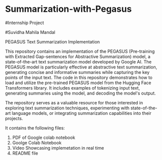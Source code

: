 # Summarization-with-Pegasus

#Internship Project

#Suvidha Mahila Mandal

PEGASUS Text Summarization Implementation

This repository contains an implementation of the PEGASUS (Pre-training with Extracted Gap-sentences for Abstractive Summarization) model, a state-of-the-art text summarization model developed by Google AI. The PEGASUS model is particularly effective at abstractive text summarization, generating concise and informative summaries while capturing the key points of the input text. The code in this repository demonstrates how to load and utilize the pre-trained PEGASUS model from the Hugging Face Transformers library. It includes examples of tokenizing input text, generating summaries using the model, and decoding the model's output.

The repository serves as a valuable resource for those interested in exploring text summarization techniques, experimenting with state-of-the-art language models, or integrating summarization capabilities into their projects.

It contains the following files:
1. PDF of Google colab notebook
2. Goolge Colab Notebook
3. Video Showcasing implemetation in real time
4. README file
